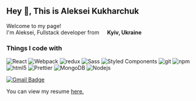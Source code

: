 ## Hey 👋, This is Aleksei Kukharchuk


<p>Welcome to my page! </br> I'm Aleksei, Fullstack developer from <img src="<img src="https://img.icons8.com/color/48/000000/ukraine.png" width="13"/> <b>Kyiv, Ukraine</b>

<h3>Things I code with</h3>
<p>
  <img alt="React" src="https://img.shields.io/badge/-React-45b8d8?style=flat-square&logo=react&logoColor=white" />
  <img alt="Webpack" src="https://img.shields.io/badge/-Webpack-8DD6F9?style=flat-square&logo=webpack&logoColor=white" /> 
  <img alt="redux" src="https://img.shields.io/badge/-Redux-764ABC?style=flat-square&logo=redux&logoColor=white" />
  <img alt="Sass" src="https://img.shields.io/badge/-Sass-CC6699?style=flat-square&logo=sass&logoColor=white" />
  <img alt="Styled Components" src="https://img.shields.io/badge/-Styled_Components-db7092?style=flat-square&logo=styled-components&logoColor=white" />
  <img alt="git" src="https://img.shields.io/badge/-Git-F05032?style=flat-square&logo=git&logoColor=white" />
  <img alt="npm" src="https://img.shields.io/badge/-NPM-CB3837?style=flat-square&logo=npm&logoColor=white" />
  <img alt="html5" src="https://img.shields.io/badge/-HTML5-E34F26?style=flat-square&logo=html5&logoColor=white" />
  <img alt="Prettier" src="https://img.shields.io/badge/-Prettier-F7B93E?style=flat-square&logo=prettier&logoColor=white" />
  <img alt="MongoDB" src="https://img.shields.io/badge/-MongoDB-13aa52?style=flat-square&logo=mongodb&logoColor=white" />
  <img alt="Nodejs" src="https://img.shields.io/badge/-Nodejs-43853d?style=flat-square&logo=Node.js&logoColor=white" />
</p>

[![Gmail Badge](https://img.shields.io/badge/-kukharchuk.work@gmail.com-c14438?style=flat&logo=Gmail&logoColor=white&link=mailto:kukharchuk.work@gmail.com)](mailto:kukharchuk.work@gmail.com) <p align='left'> You can view my resume <a href='https://drive.google.com/file/d/1yCLwme3bGX0mFDb3GEpr6fNSxO7_ru50/view?usp=sharing ' target=_blank><u>here</u>.</a></p>
